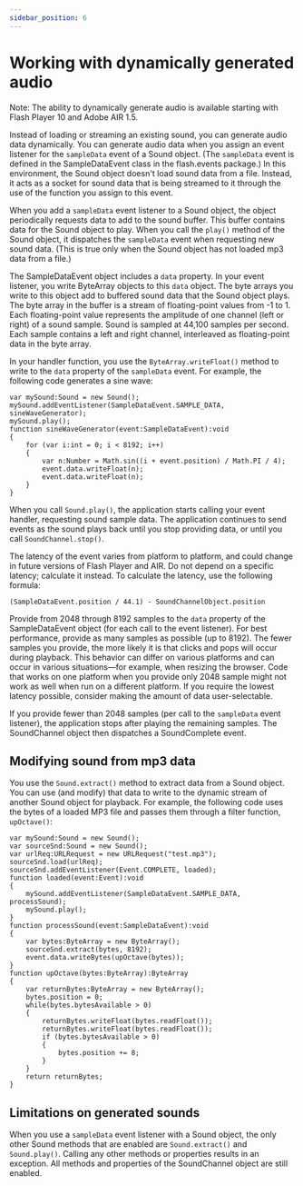 ```yaml
---
sidebar_position: 6
---
```


# Working with dynamically generated audio

Note: The ability to dynamically generate audio is available starting with Flash
Player 10 and Adobe AIR 1.5.

Instead of loading or streaming an existing sound, you can generate audio data
dynamically. You can generate audio data when you assign an event listener for
the `sampleData` event of a Sound object. (The `sampleData` event is defined in
the SampleDataEvent class in the flash.events package.) In this environment, the
Sound object doesn't load sound data from a file. Instead, it acts as a socket
for sound data that is being streamed to it through the use of the function you
assign to this event.

When you add a `sampleData` event listener to a Sound object, the object
periodically requests data to add to the sound buffer. This buffer contains data
for the Sound object to play. When you call the `play()` method of the Sound
object, it dispatches the `sampleData` event when requesting new sound data.
(This is true only when the Sound object has not loaded mp3 data from a file.)

The SampleDataEvent object includes a `data` property. In your event listener,
you write ByteArray objects to this `data` object. The byte arrays you write to
this object add to buffered sound data that the Sound object plays. The byte
array in the buffer is a stream of floating-point values from -1 to 1. Each
floating-point value represents the amplitude of one channel (left or right) of
a sound sample. Sound is sampled at 44,100 samples per second. Each sample
contains a left and right channel, interleaved as floating-point data in the
byte array.

In your handler function, you use the `ByteArray.writeFloat()` method to write
to the `data` property of the `sampleData` event. For example, the following
code generates a sine wave:

    var mySound:Sound = new Sound();
    mySound.addEventListener(SampleDataEvent.SAMPLE_DATA, sineWaveGenerator);
    mySound.play();
    function sineWaveGenerator(event:SampleDataEvent):void
    {
    	for (var i:int = 0; i < 8192; i++)
    	{
    		var n:Number = Math.sin((i + event.position) / Math.PI / 4);
    		event.data.writeFloat(n);
    		event.data.writeFloat(n);
    	}
    }

When you call `Sound.play()`, the application starts calling your event handler,
requesting sound sample data. The application continues to send events as the
sound plays back until you stop providing data, or until you call
`SoundChannel.stop()`.

The latency of the event varies from platform to platform, and could change in
future versions of Flash Player and AIR. Do not depend on a specific latency;
calculate it instead. To calculate the latency, use the following formula:

    (SampleDataEvent.position / 44.1) - SoundChannelObject.position

Provide from 2048 through 8192 samples to the `data` property of the
SampleDataEvent object (for each call to the event listener). For best
performance, provide as many samples as possible (up to 8192). The fewer samples
you provide, the more likely it is that clicks and pops will occur during
playback. This behavior can differ on various platforms and can occur in various
situations—for example, when resizing the browser. Code that works on one
platform when you provide only 2048 sample might not work as well when run on a
different platform. If you require the lowest latency possible, consider making
the amount of data user-selectable.

If you provide fewer than 2048 samples (per call to the `sampleData` event
listener), the application stops after playing the remaining samples. The
SoundChannel object then dispatches a SoundComplete event.

## Modifying sound from mp3 data

You use the `Sound.extract()` method to extract data from a Sound object. You
can use (and modify) that data to write to the dynamic stream of another Sound
object for playback. For example, the following code uses the bytes of a loaded
MP3 file and passes them through a filter function, `upOctave()`:

    var mySound:Sound = new Sound();
    var sourceSnd:Sound = new Sound();
    var urlReq:URLRequest = new URLRequest("test.mp3");
    sourceSnd.load(urlReq);
    sourceSnd.addEventListener(Event.COMPLETE, loaded);
    function loaded(event:Event):void
    {
    	mySound.addEventListener(SampleDataEvent.SAMPLE_DATA, processSound);
    	mySound.play();
    }
    function processSound(event:SampleDataEvent):void
    {
        var bytes:ByteArray = new ByteArray();
        sourceSnd.extract(bytes, 8192);
        event.data.writeBytes(upOctave(bytes));
    }
    function upOctave(bytes:ByteArray):ByteArray
    {
    	var returnBytes:ByteArray = new ByteArray();
    	bytes.position = 0;
    	while(bytes.bytesAvailable > 0)
    	{
    		returnBytes.writeFloat(bytes.readFloat());
    		returnBytes.writeFloat(bytes.readFloat());
    		if (bytes.bytesAvailable > 0)
    		{
    			bytes.position += 8;
    		}
    	}
    	return returnBytes;
    }

## Limitations on generated sounds

When you use a `sampleData` event listener with a Sound object, the only other
Sound methods that are enabled are `Sound.extract()` and `Sound.play()`. Calling
any other methods or properties results in an exception. All methods and
properties of the SoundChannel object are still enabled.
